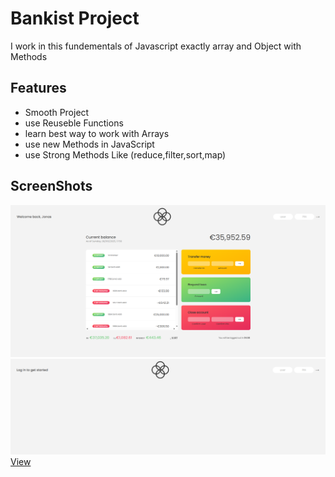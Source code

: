 # Bankist Project

I work in this fundementals of Javascript exactly array and Object with Methods

## Features

- Smooth Project
- use Reuseble Functions
- learn best way to work with Arrays
- use new Methods in JavaScript
- use Strong Methods Like (reduce,filter,sort,map)

## ScreenShots

![Home Page](images/home.png)
![Login Page](images/login.png)
[View]()
